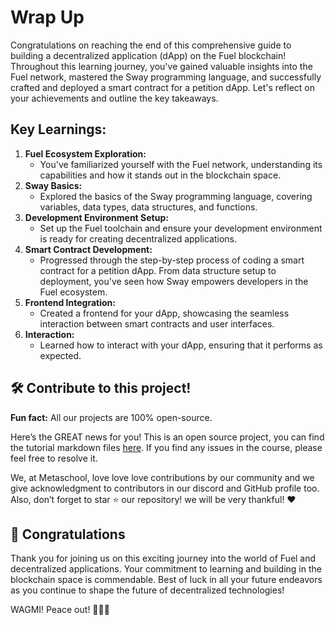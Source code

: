 # Wrap Up

Congratulations on reaching the end of this comprehensive guide to building a decentralized application (dApp) on the Fuel blockchain! Throughout this learning journey, you've gained valuable insights into the Fuel network, mastered the Sway programming language, and successfully crafted and deployed a smart contract for a petition dApp. Let's reflect on your achievements and outline the key takeaways.

## Key Learnings:

1. **Fuel Ecosystem Exploration:**
    - You've familiarized yourself with the Fuel network, understanding its capabilities and how it stands out in the blockchain space.
2. **Sway Basics:**
    - Explored the basics of the Sway programming language, covering variables, data types, data structures, and functions.
3. **Development Environment Setup:**
    - Set up the Fuel toolchain and ensure your development environment is ready for creating decentralized applications.
4. **Smart Contract Development:**
    - Progressed through the step-by-step process of coding a smart contract for a petition dApp. From data structure setup to deployment, you've seen how Sway empowers developers in the Fuel ecosystem.
5. **Frontend Integration:**
    - Created a frontend for your dApp, showcasing the seamless interaction between smart contracts and user interfaces.
6. **Interaction:**
    - Learned how to interact with your dApp, ensuring that it performs as expected.

## 🛠 Contribute to this project!

**Fun fact:** All our projects are 100% open-source.

Here’s the GREAT news for you! This is an open source project, you can find the tutorial markdown files [here](https://github.com/0xmetaschool/Learning-Projects/tree/main/Build%20a%20Petition%20Filing%20dApp%20on%20the%20Fuel%20Network). If you find any issues in the course, please feel free to resolve it.

We, at Metaschool, love love love contributions by our community and we give acknowledgment to contributors in our discord and GitHub profile too. Also, don’t forget to star ⭐️ our repository! we will be very thankful! ♥️

## 🎊 Congratulations

Thank you for joining us on this exciting journey into the world of Fuel and decentralized applications. Your commitment to learning and building in the blockchain space is commendable. Best of luck in all your future endeavors as you continue to shape the future of decentralized technologies!

WAGMI! Peace out! ✌🏻🔮